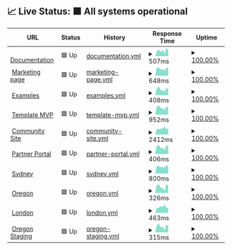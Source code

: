 ## 📈 Live Status: <!--live status--> **🟩 All systems operational**

<!--start: status pages-->
<!-- This summary is generated by Upptime (https://github.com/upptime/upptime) -->
<!-- Do not edit this manually, your changes will be overwritten -->
<!-- prettier-ignore -->
| URL | Status | History | Response Time | Uptime |
| --- | ------ | ------- | ------------- | ------ |
| <img alt="" src="https://favicons.githubusercontent.com/documentation.platformos.com" height="13"> [Documentation](https://documentation.platformos.com) | 🟩 Up | [documentation.yml](https://github.com/pavelloz/instances-uptimez/commits/HEAD/history/documentation.yml) | <details><summary><img alt="Response time graph" src="./graphs/documentation/response-time-week.png" height="20"> 507ms</summary><br><a href="https://pavelloz.github.io/instances-uptimez/history/documentation"><img alt="Response time 676" src="https://img.shields.io/endpoint?url=https%3A%2F%2Fraw.githubusercontent.com%2Fpavelloz%2Finstances-uptimez%2FHEAD%2Fapi%2Fdocumentation%2Fresponse-time.json"></a><br><a href="https://pavelloz.github.io/instances-uptimez/history/documentation"><img alt="24-hour response time 512" src="https://img.shields.io/endpoint?url=https%3A%2F%2Fraw.githubusercontent.com%2Fpavelloz%2Finstances-uptimez%2FHEAD%2Fapi%2Fdocumentation%2Fresponse-time-day.json"></a><br><a href="https://pavelloz.github.io/instances-uptimez/history/documentation"><img alt="7-day response time 507" src="https://img.shields.io/endpoint?url=https%3A%2F%2Fraw.githubusercontent.com%2Fpavelloz%2Finstances-uptimez%2FHEAD%2Fapi%2Fdocumentation%2Fresponse-time-week.json"></a><br><a href="https://pavelloz.github.io/instances-uptimez/history/documentation"><img alt="30-day response time 461" src="https://img.shields.io/endpoint?url=https%3A%2F%2Fraw.githubusercontent.com%2Fpavelloz%2Finstances-uptimez%2FHEAD%2Fapi%2Fdocumentation%2Fresponse-time-month.json"></a><br><a href="https://pavelloz.github.io/instances-uptimez/history/documentation"><img alt="1-year response time 676" src="https://img.shields.io/endpoint?url=https%3A%2F%2Fraw.githubusercontent.com%2Fpavelloz%2Finstances-uptimez%2FHEAD%2Fapi%2Fdocumentation%2Fresponse-time-year.json"></a></details> | <details><summary><a href="https://pavelloz.github.io/instances-uptimez/history/documentation">100.00%</a></summary><a href="https://pavelloz.github.io/instances-uptimez/history/documentation"><img alt="All-time uptime 100.00%" src="https://img.shields.io/endpoint?url=https%3A%2F%2Fraw.githubusercontent.com%2Fpavelloz%2Finstances-uptimez%2FHEAD%2Fapi%2Fdocumentation%2Fuptime.json"></a><br><a href="https://pavelloz.github.io/instances-uptimez/history/documentation"><img alt="24-hour uptime 100.00%" src="https://img.shields.io/endpoint?url=https%3A%2F%2Fraw.githubusercontent.com%2Fpavelloz%2Finstances-uptimez%2FHEAD%2Fapi%2Fdocumentation%2Fuptime-day.json"></a><br><a href="https://pavelloz.github.io/instances-uptimez/history/documentation"><img alt="7-day uptime 100.00%" src="https://img.shields.io/endpoint?url=https%3A%2F%2Fraw.githubusercontent.com%2Fpavelloz%2Finstances-uptimez%2FHEAD%2Fapi%2Fdocumentation%2Fuptime-week.json"></a><br><a href="https://pavelloz.github.io/instances-uptimez/history/documentation"><img alt="30-day uptime 100.00%" src="https://img.shields.io/endpoint?url=https%3A%2F%2Fraw.githubusercontent.com%2Fpavelloz%2Finstances-uptimez%2FHEAD%2Fapi%2Fdocumentation%2Fuptime-month.json"></a><br><a href="https://pavelloz.github.io/instances-uptimez/history/documentation"><img alt="1-year uptime 100.00%" src="https://img.shields.io/endpoint?url=https%3A%2F%2Fraw.githubusercontent.com%2Fpavelloz%2Finstances-uptimez%2FHEAD%2Fapi%2Fdocumentation%2Fuptime-year.json"></a></details>
| <img alt="" src="https://favicons.githubusercontent.com/www.platformos.com" height="13"> [Marketing page](https://www.platformos.com) | 🟩 Up | [marketing-page.yml](https://github.com/pavelloz/instances-uptimez/commits/HEAD/history/marketing-page.yml) | <details><summary><img alt="Response time graph" src="./graphs/marketing-page/response-time-week.png" height="20"> 648ms</summary><br><a href="https://pavelloz.github.io/instances-uptimez/history/marketing-page"><img alt="Response time 749" src="https://img.shields.io/endpoint?url=https%3A%2F%2Fraw.githubusercontent.com%2Fpavelloz%2Finstances-uptimez%2FHEAD%2Fapi%2Fmarketing-page%2Fresponse-time.json"></a><br><a href="https://pavelloz.github.io/instances-uptimez/history/marketing-page"><img alt="24-hour response time 766" src="https://img.shields.io/endpoint?url=https%3A%2F%2Fraw.githubusercontent.com%2Fpavelloz%2Finstances-uptimez%2FHEAD%2Fapi%2Fmarketing-page%2Fresponse-time-day.json"></a><br><a href="https://pavelloz.github.io/instances-uptimez/history/marketing-page"><img alt="7-day response time 648" src="https://img.shields.io/endpoint?url=https%3A%2F%2Fraw.githubusercontent.com%2Fpavelloz%2Finstances-uptimez%2FHEAD%2Fapi%2Fmarketing-page%2Fresponse-time-week.json"></a><br><a href="https://pavelloz.github.io/instances-uptimez/history/marketing-page"><img alt="30-day response time 624" src="https://img.shields.io/endpoint?url=https%3A%2F%2Fraw.githubusercontent.com%2Fpavelloz%2Finstances-uptimez%2FHEAD%2Fapi%2Fmarketing-page%2Fresponse-time-month.json"></a><br><a href="https://pavelloz.github.io/instances-uptimez/history/marketing-page"><img alt="1-year response time 749" src="https://img.shields.io/endpoint?url=https%3A%2F%2Fraw.githubusercontent.com%2Fpavelloz%2Finstances-uptimez%2FHEAD%2Fapi%2Fmarketing-page%2Fresponse-time-year.json"></a></details> | <details><summary><a href="https://pavelloz.github.io/instances-uptimez/history/marketing-page">100.00%</a></summary><a href="https://pavelloz.github.io/instances-uptimez/history/marketing-page"><img alt="All-time uptime 100.00%" src="https://img.shields.io/endpoint?url=https%3A%2F%2Fraw.githubusercontent.com%2Fpavelloz%2Finstances-uptimez%2FHEAD%2Fapi%2Fmarketing-page%2Fuptime.json"></a><br><a href="https://pavelloz.github.io/instances-uptimez/history/marketing-page"><img alt="24-hour uptime 100.00%" src="https://img.shields.io/endpoint?url=https%3A%2F%2Fraw.githubusercontent.com%2Fpavelloz%2Finstances-uptimez%2FHEAD%2Fapi%2Fmarketing-page%2Fuptime-day.json"></a><br><a href="https://pavelloz.github.io/instances-uptimez/history/marketing-page"><img alt="7-day uptime 100.00%" src="https://img.shields.io/endpoint?url=https%3A%2F%2Fraw.githubusercontent.com%2Fpavelloz%2Finstances-uptimez%2FHEAD%2Fapi%2Fmarketing-page%2Fuptime-week.json"></a><br><a href="https://pavelloz.github.io/instances-uptimez/history/marketing-page"><img alt="30-day uptime 100.00%" src="https://img.shields.io/endpoint?url=https%3A%2F%2Fraw.githubusercontent.com%2Fpavelloz%2Finstances-uptimez%2FHEAD%2Fapi%2Fmarketing-page%2Fuptime-month.json"></a><br><a href="https://pavelloz.github.io/instances-uptimez/history/marketing-page"><img alt="1-year uptime 100.00%" src="https://img.shields.io/endpoint?url=https%3A%2F%2Fraw.githubusercontent.com%2Fpavelloz%2Finstances-uptimez%2FHEAD%2Fapi%2Fmarketing-page%2Fuptime-year.json"></a></details>
| <img alt="" src="https://favicons.githubusercontent.com/examples.platform-os.com" height="13"> [Examples](https://examples.platform-os.com) | 🟩 Up | [examples.yml](https://github.com/pavelloz/instances-uptimez/commits/HEAD/history/examples.yml) | <details><summary><img alt="Response time graph" src="./graphs/examples/response-time-week.png" height="20"> 408ms</summary><br><a href="https://pavelloz.github.io/instances-uptimez/history/examples"><img alt="Response time 503" src="https://img.shields.io/endpoint?url=https%3A%2F%2Fraw.githubusercontent.com%2Fpavelloz%2Finstances-uptimez%2FHEAD%2Fapi%2Fexamples%2Fresponse-time.json"></a><br><a href="https://pavelloz.github.io/instances-uptimez/history/examples"><img alt="24-hour response time 483" src="https://img.shields.io/endpoint?url=https%3A%2F%2Fraw.githubusercontent.com%2Fpavelloz%2Finstances-uptimez%2FHEAD%2Fapi%2Fexamples%2Fresponse-time-day.json"></a><br><a href="https://pavelloz.github.io/instances-uptimez/history/examples"><img alt="7-day response time 408" src="https://img.shields.io/endpoint?url=https%3A%2F%2Fraw.githubusercontent.com%2Fpavelloz%2Finstances-uptimez%2FHEAD%2Fapi%2Fexamples%2Fresponse-time-week.json"></a><br><a href="https://pavelloz.github.io/instances-uptimez/history/examples"><img alt="30-day response time 393" src="https://img.shields.io/endpoint?url=https%3A%2F%2Fraw.githubusercontent.com%2Fpavelloz%2Finstances-uptimez%2FHEAD%2Fapi%2Fexamples%2Fresponse-time-month.json"></a><br><a href="https://pavelloz.github.io/instances-uptimez/history/examples"><img alt="1-year response time 503" src="https://img.shields.io/endpoint?url=https%3A%2F%2Fraw.githubusercontent.com%2Fpavelloz%2Finstances-uptimez%2FHEAD%2Fapi%2Fexamples%2Fresponse-time-year.json"></a></details> | <details><summary><a href="https://pavelloz.github.io/instances-uptimez/history/examples">100.00%</a></summary><a href="https://pavelloz.github.io/instances-uptimez/history/examples"><img alt="All-time uptime 100.00%" src="https://img.shields.io/endpoint?url=https%3A%2F%2Fraw.githubusercontent.com%2Fpavelloz%2Finstances-uptimez%2FHEAD%2Fapi%2Fexamples%2Fuptime.json"></a><br><a href="https://pavelloz.github.io/instances-uptimez/history/examples"><img alt="24-hour uptime 100.00%" src="https://img.shields.io/endpoint?url=https%3A%2F%2Fraw.githubusercontent.com%2Fpavelloz%2Finstances-uptimez%2FHEAD%2Fapi%2Fexamples%2Fuptime-day.json"></a><br><a href="https://pavelloz.github.io/instances-uptimez/history/examples"><img alt="7-day uptime 100.00%" src="https://img.shields.io/endpoint?url=https%3A%2F%2Fraw.githubusercontent.com%2Fpavelloz%2Finstances-uptimez%2FHEAD%2Fapi%2Fexamples%2Fuptime-week.json"></a><br><a href="https://pavelloz.github.io/instances-uptimez/history/examples"><img alt="30-day uptime 100.00%" src="https://img.shields.io/endpoint?url=https%3A%2F%2Fraw.githubusercontent.com%2Fpavelloz%2Finstances-uptimez%2FHEAD%2Fapi%2Fexamples%2Fuptime-month.json"></a><br><a href="https://pavelloz.github.io/instances-uptimez/history/examples"><img alt="1-year uptime 100.00%" src="https://img.shields.io/endpoint?url=https%3A%2F%2Fraw.githubusercontent.com%2Fpavelloz%2Finstances-uptimez%2FHEAD%2Fapi%2Fexamples%2Fuptime-year.json"></a></details>
| <img alt="" src="https://favicons.githubusercontent.com/getmarketplace.co" height="13"> [Template MVP](https://getmarketplace.co) | 🟩 Up | [template-mvp.yml](https://github.com/pavelloz/instances-uptimez/commits/HEAD/history/template-mvp.yml) | <details><summary><img alt="Response time graph" src="./graphs/template-mvp/response-time-week.png" height="20"> 952ms</summary><br><a href="https://pavelloz.github.io/instances-uptimez/history/template-mvp"><img alt="Response time 779" src="https://img.shields.io/endpoint?url=https%3A%2F%2Fraw.githubusercontent.com%2Fpavelloz%2Finstances-uptimez%2FHEAD%2Fapi%2Ftemplate-mvp%2Fresponse-time.json"></a><br><a href="https://pavelloz.github.io/instances-uptimez/history/template-mvp"><img alt="24-hour response time 964" src="https://img.shields.io/endpoint?url=https%3A%2F%2Fraw.githubusercontent.com%2Fpavelloz%2Finstances-uptimez%2FHEAD%2Fapi%2Ftemplate-mvp%2Fresponse-time-day.json"></a><br><a href="https://pavelloz.github.io/instances-uptimez/history/template-mvp"><img alt="7-day response time 952" src="https://img.shields.io/endpoint?url=https%3A%2F%2Fraw.githubusercontent.com%2Fpavelloz%2Finstances-uptimez%2FHEAD%2Fapi%2Ftemplate-mvp%2Fresponse-time-week.json"></a><br><a href="https://pavelloz.github.io/instances-uptimez/history/template-mvp"><img alt="30-day response time 902" src="https://img.shields.io/endpoint?url=https%3A%2F%2Fraw.githubusercontent.com%2Fpavelloz%2Finstances-uptimez%2FHEAD%2Fapi%2Ftemplate-mvp%2Fresponse-time-month.json"></a><br><a href="https://pavelloz.github.io/instances-uptimez/history/template-mvp"><img alt="1-year response time 779" src="https://img.shields.io/endpoint?url=https%3A%2F%2Fraw.githubusercontent.com%2Fpavelloz%2Finstances-uptimez%2FHEAD%2Fapi%2Ftemplate-mvp%2Fresponse-time-year.json"></a></details> | <details><summary><a href="https://pavelloz.github.io/instances-uptimez/history/template-mvp">100.00%</a></summary><a href="https://pavelloz.github.io/instances-uptimez/history/template-mvp"><img alt="All-time uptime 99.82%" src="https://img.shields.io/endpoint?url=https%3A%2F%2Fraw.githubusercontent.com%2Fpavelloz%2Finstances-uptimez%2FHEAD%2Fapi%2Ftemplate-mvp%2Fuptime.json"></a><br><a href="https://pavelloz.github.io/instances-uptimez/history/template-mvp"><img alt="24-hour uptime 100.00%" src="https://img.shields.io/endpoint?url=https%3A%2F%2Fraw.githubusercontent.com%2Fpavelloz%2Finstances-uptimez%2FHEAD%2Fapi%2Ftemplate-mvp%2Fuptime-day.json"></a><br><a href="https://pavelloz.github.io/instances-uptimez/history/template-mvp"><img alt="7-day uptime 100.00%" src="https://img.shields.io/endpoint?url=https%3A%2F%2Fraw.githubusercontent.com%2Fpavelloz%2Finstances-uptimez%2FHEAD%2Fapi%2Ftemplate-mvp%2Fuptime-week.json"></a><br><a href="https://pavelloz.github.io/instances-uptimez/history/template-mvp"><img alt="30-day uptime 100.00%" src="https://img.shields.io/endpoint?url=https%3A%2F%2Fraw.githubusercontent.com%2Fpavelloz%2Finstances-uptimez%2FHEAD%2Fapi%2Ftemplate-mvp%2Fuptime-month.json"></a><br><a href="https://pavelloz.github.io/instances-uptimez/history/template-mvp"><img alt="1-year uptime 99.82%" src="https://img.shields.io/endpoint?url=https%3A%2F%2Fraw.githubusercontent.com%2Fpavelloz%2Finstances-uptimez%2FHEAD%2Fapi%2Ftemplate-mvp%2Fuptime-year.json"></a></details>
| <img alt="" src="https://favicons.githubusercontent.com/community.platformos.com" height="13"> [Community Site](https://community.platformos.com) | 🟩 Up | [community-site.yml](https://github.com/pavelloz/instances-uptimez/commits/HEAD/history/community-site.yml) | <details><summary><img alt="Response time graph" src="./graphs/community-site/response-time-week.png" height="20"> 2412ms</summary><br><a href="https://pavelloz.github.io/instances-uptimez/history/community-site"><img alt="Response time 1924" src="https://img.shields.io/endpoint?url=https%3A%2F%2Fraw.githubusercontent.com%2Fpavelloz%2Finstances-uptimez%2FHEAD%2Fapi%2Fcommunity-site%2Fresponse-time.json"></a><br><a href="https://pavelloz.github.io/instances-uptimez/history/community-site"><img alt="24-hour response time 2192" src="https://img.shields.io/endpoint?url=https%3A%2F%2Fraw.githubusercontent.com%2Fpavelloz%2Finstances-uptimez%2FHEAD%2Fapi%2Fcommunity-site%2Fresponse-time-day.json"></a><br><a href="https://pavelloz.github.io/instances-uptimez/history/community-site"><img alt="7-day response time 2412" src="https://img.shields.io/endpoint?url=https%3A%2F%2Fraw.githubusercontent.com%2Fpavelloz%2Finstances-uptimez%2FHEAD%2Fapi%2Fcommunity-site%2Fresponse-time-week.json"></a><br><a href="https://pavelloz.github.io/instances-uptimez/history/community-site"><img alt="30-day response time 2483" src="https://img.shields.io/endpoint?url=https%3A%2F%2Fraw.githubusercontent.com%2Fpavelloz%2Finstances-uptimez%2FHEAD%2Fapi%2Fcommunity-site%2Fresponse-time-month.json"></a><br><a href="https://pavelloz.github.io/instances-uptimez/history/community-site"><img alt="1-year response time 1924" src="https://img.shields.io/endpoint?url=https%3A%2F%2Fraw.githubusercontent.com%2Fpavelloz%2Finstances-uptimez%2FHEAD%2Fapi%2Fcommunity-site%2Fresponse-time-year.json"></a></details> | <details><summary><a href="https://pavelloz.github.io/instances-uptimez/history/community-site">100.00%</a></summary><a href="https://pavelloz.github.io/instances-uptimez/history/community-site"><img alt="All-time uptime 99.93%" src="https://img.shields.io/endpoint?url=https%3A%2F%2Fraw.githubusercontent.com%2Fpavelloz%2Finstances-uptimez%2FHEAD%2Fapi%2Fcommunity-site%2Fuptime.json"></a><br><a href="https://pavelloz.github.io/instances-uptimez/history/community-site"><img alt="24-hour uptime 100.00%" src="https://img.shields.io/endpoint?url=https%3A%2F%2Fraw.githubusercontent.com%2Fpavelloz%2Finstances-uptimez%2FHEAD%2Fapi%2Fcommunity-site%2Fuptime-day.json"></a><br><a href="https://pavelloz.github.io/instances-uptimez/history/community-site"><img alt="7-day uptime 100.00%" src="https://img.shields.io/endpoint?url=https%3A%2F%2Fraw.githubusercontent.com%2Fpavelloz%2Finstances-uptimez%2FHEAD%2Fapi%2Fcommunity-site%2Fuptime-week.json"></a><br><a href="https://pavelloz.github.io/instances-uptimez/history/community-site"><img alt="30-day uptime 100.00%" src="https://img.shields.io/endpoint?url=https%3A%2F%2Fraw.githubusercontent.com%2Fpavelloz%2Finstances-uptimez%2FHEAD%2Fapi%2Fcommunity-site%2Fuptime-month.json"></a><br><a href="https://pavelloz.github.io/instances-uptimez/history/community-site"><img alt="1-year uptime 99.93%" src="https://img.shields.io/endpoint?url=https%3A%2F%2Fraw.githubusercontent.com%2Fpavelloz%2Finstances-uptimez%2FHEAD%2Fapi%2Fcommunity-site%2Fuptime-year.json"></a></details>
| <img alt="" src="https://favicons.githubusercontent.com/partners.platformos.com" height="13"> [Partner Portal](https://partners.platformos.com) | 🟩 Up | [partner-portal.yml](https://github.com/pavelloz/instances-uptimez/commits/HEAD/history/partner-portal.yml) | <details><summary><img alt="Response time graph" src="./graphs/partner-portal/response-time-week.png" height="20"> 406ms</summary><br><a href="https://pavelloz.github.io/instances-uptimez/history/partner-portal"><img alt="Response time 411" src="https://img.shields.io/endpoint?url=https%3A%2F%2Fraw.githubusercontent.com%2Fpavelloz%2Finstances-uptimez%2FHEAD%2Fapi%2Fpartner-portal%2Fresponse-time.json"></a><br><a href="https://pavelloz.github.io/instances-uptimez/history/partner-portal"><img alt="24-hour response time 469" src="https://img.shields.io/endpoint?url=https%3A%2F%2Fraw.githubusercontent.com%2Fpavelloz%2Finstances-uptimez%2FHEAD%2Fapi%2Fpartner-portal%2Fresponse-time-day.json"></a><br><a href="https://pavelloz.github.io/instances-uptimez/history/partner-portal"><img alt="7-day response time 406" src="https://img.shields.io/endpoint?url=https%3A%2F%2Fraw.githubusercontent.com%2Fpavelloz%2Finstances-uptimez%2FHEAD%2Fapi%2Fpartner-portal%2Fresponse-time-week.json"></a><br><a href="https://pavelloz.github.io/instances-uptimez/history/partner-portal"><img alt="30-day response time 411" src="https://img.shields.io/endpoint?url=https%3A%2F%2Fraw.githubusercontent.com%2Fpavelloz%2Finstances-uptimez%2FHEAD%2Fapi%2Fpartner-portal%2Fresponse-time-month.json"></a><br><a href="https://pavelloz.github.io/instances-uptimez/history/partner-portal"><img alt="1-year response time 411" src="https://img.shields.io/endpoint?url=https%3A%2F%2Fraw.githubusercontent.com%2Fpavelloz%2Finstances-uptimez%2FHEAD%2Fapi%2Fpartner-portal%2Fresponse-time-year.json"></a></details> | <details><summary><a href="https://pavelloz.github.io/instances-uptimez/history/partner-portal">100.00%</a></summary><a href="https://pavelloz.github.io/instances-uptimez/history/partner-portal"><img alt="All-time uptime 100.00%" src="https://img.shields.io/endpoint?url=https%3A%2F%2Fraw.githubusercontent.com%2Fpavelloz%2Finstances-uptimez%2FHEAD%2Fapi%2Fpartner-portal%2Fuptime.json"></a><br><a href="https://pavelloz.github.io/instances-uptimez/history/partner-portal"><img alt="24-hour uptime 100.00%" src="https://img.shields.io/endpoint?url=https%3A%2F%2Fraw.githubusercontent.com%2Fpavelloz%2Finstances-uptimez%2FHEAD%2Fapi%2Fpartner-portal%2Fuptime-day.json"></a><br><a href="https://pavelloz.github.io/instances-uptimez/history/partner-portal"><img alt="7-day uptime 100.00%" src="https://img.shields.io/endpoint?url=https%3A%2F%2Fraw.githubusercontent.com%2Fpavelloz%2Finstances-uptimez%2FHEAD%2Fapi%2Fpartner-portal%2Fuptime-week.json"></a><br><a href="https://pavelloz.github.io/instances-uptimez/history/partner-portal"><img alt="30-day uptime 100.00%" src="https://img.shields.io/endpoint?url=https%3A%2F%2Fraw.githubusercontent.com%2Fpavelloz%2Finstances-uptimez%2FHEAD%2Fapi%2Fpartner-portal%2Fuptime-month.json"></a><br><a href="https://pavelloz.github.io/instances-uptimez/history/partner-portal"><img alt="1-year uptime 100.00%" src="https://img.shields.io/endpoint?url=https%3A%2F%2Fraw.githubusercontent.com%2Fpavelloz%2Finstances-uptimez%2FHEAD%2Fapi%2Fpartner-portal%2Fuptime-year.json"></a></details>
| <img alt="" src="https://favicons.githubusercontent.com/prod01.sydney.platformos.com" height="13"> [Sydney](https://prod01.sydney.platformos.com/_status) | 🟩 Up | [sydney.yml](https://github.com/pavelloz/instances-uptimez/commits/HEAD/history/sydney.yml) | <details><summary><img alt="Response time graph" src="./graphs/sydney/response-time-week.png" height="20"> 800ms</summary><br><a href="https://pavelloz.github.io/instances-uptimez/history/sydney"><img alt="Response time 893" src="https://img.shields.io/endpoint?url=https%3A%2F%2Fraw.githubusercontent.com%2Fpavelloz%2Finstances-uptimez%2FHEAD%2Fapi%2Fsydney%2Fresponse-time.json"></a><br><a href="https://pavelloz.github.io/instances-uptimez/history/sydney"><img alt="24-hour response time 869" src="https://img.shields.io/endpoint?url=https%3A%2F%2Fraw.githubusercontent.com%2Fpavelloz%2Finstances-uptimez%2FHEAD%2Fapi%2Fsydney%2Fresponse-time-day.json"></a><br><a href="https://pavelloz.github.io/instances-uptimez/history/sydney"><img alt="7-day response time 800" src="https://img.shields.io/endpoint?url=https%3A%2F%2Fraw.githubusercontent.com%2Fpavelloz%2Finstances-uptimez%2FHEAD%2Fapi%2Fsydney%2Fresponse-time-week.json"></a><br><a href="https://pavelloz.github.io/instances-uptimez/history/sydney"><img alt="30-day response time 893" src="https://img.shields.io/endpoint?url=https%3A%2F%2Fraw.githubusercontent.com%2Fpavelloz%2Finstances-uptimez%2FHEAD%2Fapi%2Fsydney%2Fresponse-time-month.json"></a><br><a href="https://pavelloz.github.io/instances-uptimez/history/sydney"><img alt="1-year response time 893" src="https://img.shields.io/endpoint?url=https%3A%2F%2Fraw.githubusercontent.com%2Fpavelloz%2Finstances-uptimez%2FHEAD%2Fapi%2Fsydney%2Fresponse-time-year.json"></a></details> | <details><summary><a href="https://pavelloz.github.io/instances-uptimez/history/sydney">100.00%</a></summary><a href="https://pavelloz.github.io/instances-uptimez/history/sydney"><img alt="All-time uptime 100.00%" src="https://img.shields.io/endpoint?url=https%3A%2F%2Fraw.githubusercontent.com%2Fpavelloz%2Finstances-uptimez%2FHEAD%2Fapi%2Fsydney%2Fuptime.json"></a><br><a href="https://pavelloz.github.io/instances-uptimez/history/sydney"><img alt="24-hour uptime 100.00%" src="https://img.shields.io/endpoint?url=https%3A%2F%2Fraw.githubusercontent.com%2Fpavelloz%2Finstances-uptimez%2FHEAD%2Fapi%2Fsydney%2Fuptime-day.json"></a><br><a href="https://pavelloz.github.io/instances-uptimez/history/sydney"><img alt="7-day uptime 100.00%" src="https://img.shields.io/endpoint?url=https%3A%2F%2Fraw.githubusercontent.com%2Fpavelloz%2Finstances-uptimez%2FHEAD%2Fapi%2Fsydney%2Fuptime-week.json"></a><br><a href="https://pavelloz.github.io/instances-uptimez/history/sydney"><img alt="30-day uptime 100.00%" src="https://img.shields.io/endpoint?url=https%3A%2F%2Fraw.githubusercontent.com%2Fpavelloz%2Finstances-uptimez%2FHEAD%2Fapi%2Fsydney%2Fuptime-month.json"></a><br><a href="https://pavelloz.github.io/instances-uptimez/history/sydney"><img alt="1-year uptime 100.00%" src="https://img.shields.io/endpoint?url=https%3A%2F%2Fraw.githubusercontent.com%2Fpavelloz%2Finstances-uptimez%2FHEAD%2Fapi%2Fsydney%2Fuptime-year.json"></a></details>
| <img alt="" src="https://favicons.githubusercontent.com/prod01.oregon.platform-os.com" height="13"> [Oregon](https://prod01.oregon.platform-os.com/_status) | 🟩 Up | [oregon.yml](https://github.com/pavelloz/instances-uptimez/commits/HEAD/history/oregon.yml) | <details><summary><img alt="Response time graph" src="./graphs/oregon/response-time-week.png" height="20"> 326ms</summary><br><a href="https://pavelloz.github.io/instances-uptimez/history/oregon"><img alt="Response time 346" src="https://img.shields.io/endpoint?url=https%3A%2F%2Fraw.githubusercontent.com%2Fpavelloz%2Finstances-uptimez%2FHEAD%2Fapi%2Foregon%2Fresponse-time.json"></a><br><a href="https://pavelloz.github.io/instances-uptimez/history/oregon"><img alt="24-hour response time 415" src="https://img.shields.io/endpoint?url=https%3A%2F%2Fraw.githubusercontent.com%2Fpavelloz%2Finstances-uptimez%2FHEAD%2Fapi%2Foregon%2Fresponse-time-day.json"></a><br><a href="https://pavelloz.github.io/instances-uptimez/history/oregon"><img alt="7-day response time 326" src="https://img.shields.io/endpoint?url=https%3A%2F%2Fraw.githubusercontent.com%2Fpavelloz%2Finstances-uptimez%2FHEAD%2Fapi%2Foregon%2Fresponse-time-week.json"></a><br><a href="https://pavelloz.github.io/instances-uptimez/history/oregon"><img alt="30-day response time 346" src="https://img.shields.io/endpoint?url=https%3A%2F%2Fraw.githubusercontent.com%2Fpavelloz%2Finstances-uptimez%2FHEAD%2Fapi%2Foregon%2Fresponse-time-month.json"></a><br><a href="https://pavelloz.github.io/instances-uptimez/history/oregon"><img alt="1-year response time 346" src="https://img.shields.io/endpoint?url=https%3A%2F%2Fraw.githubusercontent.com%2Fpavelloz%2Finstances-uptimez%2FHEAD%2Fapi%2Foregon%2Fresponse-time-year.json"></a></details> | <details><summary><a href="https://pavelloz.github.io/instances-uptimez/history/oregon">100.00%</a></summary><a href="https://pavelloz.github.io/instances-uptimez/history/oregon"><img alt="All-time uptime 100.00%" src="https://img.shields.io/endpoint?url=https%3A%2F%2Fraw.githubusercontent.com%2Fpavelloz%2Finstances-uptimez%2FHEAD%2Fapi%2Foregon%2Fuptime.json"></a><br><a href="https://pavelloz.github.io/instances-uptimez/history/oregon"><img alt="24-hour uptime 100.00%" src="https://img.shields.io/endpoint?url=https%3A%2F%2Fraw.githubusercontent.com%2Fpavelloz%2Finstances-uptimez%2FHEAD%2Fapi%2Foregon%2Fuptime-day.json"></a><br><a href="https://pavelloz.github.io/instances-uptimez/history/oregon"><img alt="7-day uptime 100.00%" src="https://img.shields.io/endpoint?url=https%3A%2F%2Fraw.githubusercontent.com%2Fpavelloz%2Finstances-uptimez%2FHEAD%2Fapi%2Foregon%2Fuptime-week.json"></a><br><a href="https://pavelloz.github.io/instances-uptimez/history/oregon"><img alt="30-day uptime 100.00%" src="https://img.shields.io/endpoint?url=https%3A%2F%2Fraw.githubusercontent.com%2Fpavelloz%2Finstances-uptimez%2FHEAD%2Fapi%2Foregon%2Fuptime-month.json"></a><br><a href="https://pavelloz.github.io/instances-uptimez/history/oregon"><img alt="1-year uptime 100.00%" src="https://img.shields.io/endpoint?url=https%3A%2F%2Fraw.githubusercontent.com%2Fpavelloz%2Finstances-uptimez%2FHEAD%2Fapi%2Foregon%2Fuptime-year.json"></a></details>
| <img alt="" src="https://favicons.githubusercontent.com/prod01.london.platform-os.com" height="13"> [London](https://prod01.london.platform-os.com/_status) | 🟩 Up | [london.yml](https://github.com/pavelloz/instances-uptimez/commits/HEAD/history/london.yml) | <details><summary><img alt="Response time graph" src="./graphs/london/response-time-week.png" height="20"> 463ms</summary><br><a href="https://pavelloz.github.io/instances-uptimez/history/london"><img alt="Response time 448" src="https://img.shields.io/endpoint?url=https%3A%2F%2Fraw.githubusercontent.com%2Fpavelloz%2Finstances-uptimez%2FHEAD%2Fapi%2Flondon%2Fresponse-time.json"></a><br><a href="https://pavelloz.github.io/instances-uptimez/history/london"><img alt="24-hour response time 377" src="https://img.shields.io/endpoint?url=https%3A%2F%2Fraw.githubusercontent.com%2Fpavelloz%2Finstances-uptimez%2FHEAD%2Fapi%2Flondon%2Fresponse-time-day.json"></a><br><a href="https://pavelloz.github.io/instances-uptimez/history/london"><img alt="7-day response time 463" src="https://img.shields.io/endpoint?url=https%3A%2F%2Fraw.githubusercontent.com%2Fpavelloz%2Finstances-uptimez%2FHEAD%2Fapi%2Flondon%2Fresponse-time-week.json"></a><br><a href="https://pavelloz.github.io/instances-uptimez/history/london"><img alt="30-day response time 448" src="https://img.shields.io/endpoint?url=https%3A%2F%2Fraw.githubusercontent.com%2Fpavelloz%2Finstances-uptimez%2FHEAD%2Fapi%2Flondon%2Fresponse-time-month.json"></a><br><a href="https://pavelloz.github.io/instances-uptimez/history/london"><img alt="1-year response time 448" src="https://img.shields.io/endpoint?url=https%3A%2F%2Fraw.githubusercontent.com%2Fpavelloz%2Finstances-uptimez%2FHEAD%2Fapi%2Flondon%2Fresponse-time-year.json"></a></details> | <details><summary><a href="https://pavelloz.github.io/instances-uptimez/history/london">100.00%</a></summary><a href="https://pavelloz.github.io/instances-uptimez/history/london"><img alt="All-time uptime 100.00%" src="https://img.shields.io/endpoint?url=https%3A%2F%2Fraw.githubusercontent.com%2Fpavelloz%2Finstances-uptimez%2FHEAD%2Fapi%2Flondon%2Fuptime.json"></a><br><a href="https://pavelloz.github.io/instances-uptimez/history/london"><img alt="24-hour uptime 100.00%" src="https://img.shields.io/endpoint?url=https%3A%2F%2Fraw.githubusercontent.com%2Fpavelloz%2Finstances-uptimez%2FHEAD%2Fapi%2Flondon%2Fuptime-day.json"></a><br><a href="https://pavelloz.github.io/instances-uptimez/history/london"><img alt="7-day uptime 100.00%" src="https://img.shields.io/endpoint?url=https%3A%2F%2Fraw.githubusercontent.com%2Fpavelloz%2Finstances-uptimez%2FHEAD%2Fapi%2Flondon%2Fuptime-week.json"></a><br><a href="https://pavelloz.github.io/instances-uptimez/history/london"><img alt="30-day uptime 100.00%" src="https://img.shields.io/endpoint?url=https%3A%2F%2Fraw.githubusercontent.com%2Fpavelloz%2Finstances-uptimez%2FHEAD%2Fapi%2Flondon%2Fuptime-month.json"></a><br><a href="https://pavelloz.github.io/instances-uptimez/history/london"><img alt="1-year uptime 100.00%" src="https://img.shields.io/endpoint?url=https%3A%2F%2Fraw.githubusercontent.com%2Fpavelloz%2Finstances-uptimez%2FHEAD%2Fapi%2Flondon%2Fuptime-year.json"></a></details>
| <img alt="" src="https://favicons.githubusercontent.com/staging.oregon.platformos.com" height="13"> [Oregon Staging](https://staging.oregon.platformos.com/_status) | 🟩 Up | [oregon-staging.yml](https://github.com/pavelloz/instances-uptimez/commits/HEAD/history/oregon-staging.yml) | <details><summary><img alt="Response time graph" src="./graphs/oregon-staging/response-time-week.png" height="20"> 315ms</summary><br><a href="https://pavelloz.github.io/instances-uptimez/history/oregon-staging"><img alt="Response time 325" src="https://img.shields.io/endpoint?url=https%3A%2F%2Fraw.githubusercontent.com%2Fpavelloz%2Finstances-uptimez%2FHEAD%2Fapi%2Foregon-staging%2Fresponse-time.json"></a><br><a href="https://pavelloz.github.io/instances-uptimez/history/oregon-staging"><img alt="24-hour response time 414" src="https://img.shields.io/endpoint?url=https%3A%2F%2Fraw.githubusercontent.com%2Fpavelloz%2Finstances-uptimez%2FHEAD%2Fapi%2Foregon-staging%2Fresponse-time-day.json"></a><br><a href="https://pavelloz.github.io/instances-uptimez/history/oregon-staging"><img alt="7-day response time 315" src="https://img.shields.io/endpoint?url=https%3A%2F%2Fraw.githubusercontent.com%2Fpavelloz%2Finstances-uptimez%2FHEAD%2Fapi%2Foregon-staging%2Fresponse-time-week.json"></a><br><a href="https://pavelloz.github.io/instances-uptimez/history/oregon-staging"><img alt="30-day response time 325" src="https://img.shields.io/endpoint?url=https%3A%2F%2Fraw.githubusercontent.com%2Fpavelloz%2Finstances-uptimez%2FHEAD%2Fapi%2Foregon-staging%2Fresponse-time-month.json"></a><br><a href="https://pavelloz.github.io/instances-uptimez/history/oregon-staging"><img alt="1-year response time 325" src="https://img.shields.io/endpoint?url=https%3A%2F%2Fraw.githubusercontent.com%2Fpavelloz%2Finstances-uptimez%2FHEAD%2Fapi%2Foregon-staging%2Fresponse-time-year.json"></a></details> | <details><summary><a href="https://pavelloz.github.io/instances-uptimez/history/oregon-staging">100.00%</a></summary><a href="https://pavelloz.github.io/instances-uptimez/history/oregon-staging"><img alt="All-time uptime 100.00%" src="https://img.shields.io/endpoint?url=https%3A%2F%2Fraw.githubusercontent.com%2Fpavelloz%2Finstances-uptimez%2FHEAD%2Fapi%2Foregon-staging%2Fuptime.json"></a><br><a href="https://pavelloz.github.io/instances-uptimez/history/oregon-staging"><img alt="24-hour uptime 100.00%" src="https://img.shields.io/endpoint?url=https%3A%2F%2Fraw.githubusercontent.com%2Fpavelloz%2Finstances-uptimez%2FHEAD%2Fapi%2Foregon-staging%2Fuptime-day.json"></a><br><a href="https://pavelloz.github.io/instances-uptimez/history/oregon-staging"><img alt="7-day uptime 100.00%" src="https://img.shields.io/endpoint?url=https%3A%2F%2Fraw.githubusercontent.com%2Fpavelloz%2Finstances-uptimez%2FHEAD%2Fapi%2Foregon-staging%2Fuptime-week.json"></a><br><a href="https://pavelloz.github.io/instances-uptimez/history/oregon-staging"><img alt="30-day uptime 100.00%" src="https://img.shields.io/endpoint?url=https%3A%2F%2Fraw.githubusercontent.com%2Fpavelloz%2Finstances-uptimez%2FHEAD%2Fapi%2Foregon-staging%2Fuptime-month.json"></a><br><a href="https://pavelloz.github.io/instances-uptimez/history/oregon-staging"><img alt="1-year uptime 100.00%" src="https://img.shields.io/endpoint?url=https%3A%2F%2Fraw.githubusercontent.com%2Fpavelloz%2Finstances-uptimez%2FHEAD%2Fapi%2Foregon-staging%2Fuptime-year.json"></a></details>

<!--end: status pages-->
